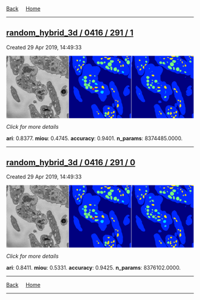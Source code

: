 
[Back](..)&nbsp;&nbsp;&nbsp;&nbsp;&nbsp;[Home](https://leapmanlab.github.io/snapshots)

---

<div class="summary"><a href="1"><h2>random_hybrid_3d / 0416 / 291 / 1</h2></a><p>Created 29 Apr 2019, 14:49:33
</p><a href="1"><img src="1/media/summary.png" align="center"></a><p>
<i>Click for more details</i>
</p></div>

**ari**: 0.8377. **miou**: 0.4745. **accuracy**: 0.9401. **n_params**: 8374485.0000. 

---

<div class="summary"><a href="0"><h2>random_hybrid_3d / 0416 / 291 / 0</h2></a><p>Created 29 Apr 2019, 14:49:33
</p><a href="0"><img src="0/media/summary.png" align="center"></a><p>
<i>Click for more details</i>
</p></div>

**ari**: 0.8411. **miou**: 0.5331. **accuracy**: 0.9425. **n_params**: 8376102.0000. 

---

[Back](..)&nbsp;&nbsp;&nbsp;&nbsp;&nbsp;[Home](https://leapmanlab.github.io/snapshots)

---